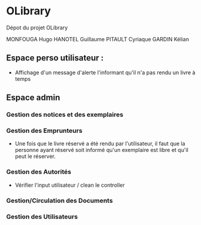# OLibrary
Dépot du projet OLibrary

MONFOUGA Hugo
HANOTEL Guillaume
PITAULT Cyriaque
GARDIN Kélian



## Espace perso utilisateur :


* Affichage d'un message d'alerte l'informant qu'il n'a pas rendu un livre à temps


## Espace admin

### Gestion des notices et des exemplaires


### Gestion des Emprunteurs

* Une fois que le livre réservé a été rendu par l'utilisateur, il faut que la personne ayant réservé soit informé qu'un exemplaire est libre et qu'il peut le réserver.


### Gestion des Autorités

* Vérifier l'input utilisateur / clean le controller

### Gestion/Circulation des Documents



### Gestion des Utilisateurs













